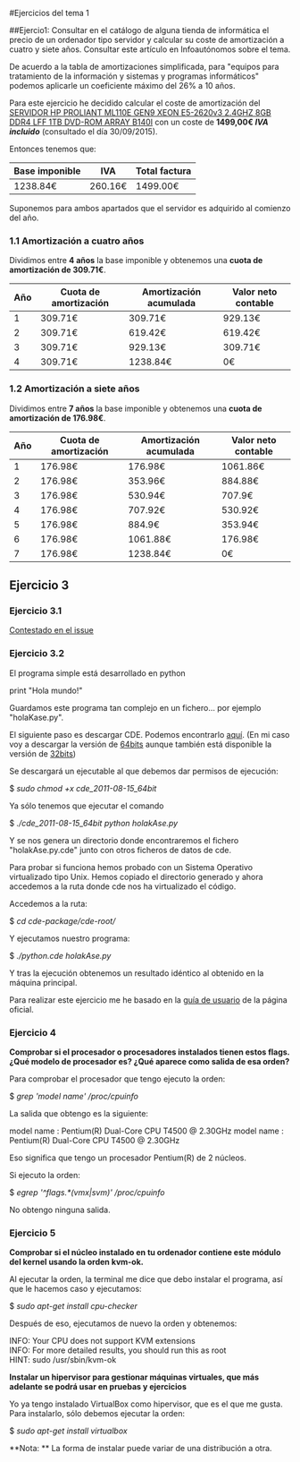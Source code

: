 #Ejercicios del tema 1

##Ejercio1: Consultar en el catálogo de alguna tienda de informática el precio de un ordenador tipo servidor y calcular su coste de amortización a cuatro y siete años. Consultar este artículo en Infoautónomos sobre el tema.

De acuerdo a la tabla de amortizaciones simplificada, para "equipos para tratamiento de la información y sistemas y programas informáticos" podemos aplicarle un coeficiente máximo del 26% a 10 años.

Para este ejercicio he decidido calcular el coste de amortización del [SERVIDOR HP PROLIANT ML110E GEN9 XEON E5-2620v3 2.4GHZ 8GB DDR4 LFF 1TB DVD-ROM ARRAY B140I](http://www.dynos.es/servidor-hp-proliant-ml110e-gen9-xeon-e5-2620v3-2.4ghz-8gb-ddr4-lff-1tb-dvd-rom-array-b140i-888793950609__794996-425.html) con un coste de __1499,00€ *IVA incluido*__ (consultado el día 30/09/2015).


Entonces tenemos que:

| Base imponible |   IVA   | Total factura |
|----------------|---------|---------------|
|    1238.84€    | 260.16€ |    1499.00€   |


Suponemos para ambos apartados que el servidor es adquirido al comienzo del año.

### 1.1 Amortización a cuatro años

Dividimos entre **4 años** la base imponible y obtenemos una **cuota de amortización de 309.71€**.

| Año | Cuota de amortización| Amortización acumulada | Valor neto contable |
|-----|----------------------|------------------------|---------------------|
|  1  | 309.71€              | 309.71€                | 929.13€             |
|  2  | 309.71€              | 619.42€                | 619.42€             |
|  3  | 309.71€              | 929.13€                | 309.71€             |
|  4  | 309.71€              | 1238.84€               | 0€                  |

### 1.2 Amortización a siete años

Dividimos entre **7 años** la base imponible y obtenemos una **cuota de amortización de 176.98€**.

| Año | Cuota de amortización| Amortización acumulada | Valor neto contable |
|-----|----------------------|------------------------|---------------------|
|  1  | 176.98€              | 176.98€                | 1061.86€            |
|  2  | 176.98€              | 353.96€                | 884.88€             |
|  3  | 176.98€              | 530.94€                | 707.9€              |
|  4  | 176.98€              | 707.92€                | 530.92€             |
|  5  | 176.98€              | 884.9€                 | 353.94€             |
|  6  | 176.98€              | 1061.88€               | 176.98€             |
|  7  | 176.98€              | 1238.84€               | 0€                  |


## Ejercicio 3

### Ejercicio 3.1

[Contestado en el issue](https://github.com/JJ/IV-2015-16/issues/1)

### Ejercicio 3.2

El programa simple está desarrollado en python

print "Hola mundo!"

Guardamos este programa tan complejo en un fichero... por ejemplo "holaKase.py".

El siguiente paso es descargar CDE. Podemos encontrarlo [aquí](http://www.pgbovine.net/cde.html). (En mi caso voy a descargar la versión de [64bits](https://github.com/downloads/pgbovine/CDE/cde_2011-08-15_64bit) aunque también está disponible la versión de [32bits](https://github.com/downloads/pgbovine/CDE/cde_2011-08-15_32bit))

Se descargará un ejecutable al que debemos dar permisos de ejecución:

$ *sudo chmod +x cde_2011-08-15_64bit*

Ya sólo tenemos que ejecutar el comando

$ *./cde_2011-08-15_64bit python holakAse.py*

Y se nos genera un directorio donde encontraremos el fichero "holakAse.py.cde" junto con otros ficheros de datos de cde.

Para probar si funciona hemos probado con un Sistema Operativo virtualizado tipo Unix. Hemos copiado el directorio generado y ahora accedemos a la ruta donde cde nos ha virtualizado el código.

Accedemos a la ruta:

$ *cd cde-package/cde-root/<ruta>*

Y ejecutamos nuestro programa:

$ *./python.cde holakAse.py*

Y tras la ejecución obtenemos un resultado idéntico al obtenido en la máquina principal.

Para realizar este ejercicio me he basado en la [guía de usuario](http://www.pgbovine.net/cde/manual/) de la página oficial.

### Ejercicio 4

**Comprobar si el procesador o procesadores instalados tienen estos flags. ¿Qué modelo de procesador es? ¿Qué aparece como salida de esa orden?**

Para comprobar el procesador que tengo ejecuto la orden:

$ *grep 'model name' /proc/cpuinfo*

La salida que obtengo es la siguiente:

model name	: Pentium(R) Dual-Core CPU       T4500  @ 2.30GHz
model name	: Pentium(R) Dual-Core CPU       T4500  @ 2.30GHz

Eso significa que tengo un procesador Pentium(R) de 2 núcleos.

Si ejecuto la orden:

$ _egrep '^flags.*(vmx|svm)' /proc/cpuinfo_

No obtengo ninguna salida.

### Ejercicio 5

**Comprobar si el núcleo instalado en tu ordenador contiene este módulo del kernel usando la orden kvm-ok.**

Al ejecutar la orden, la terminal me dice que debo instalar el programa, así que le hacemos caso y ejecutamos:

$ _sudo apt-get install cpu-checker_

Después de eso, ejecutamos de nuevo la orden y obtenemos:

INFO: Your CPU does not support KVM extensions  
INFO: For more detailed results, you should run this as root  
HINT:   sudo /usr/sbin/kvm-ok

**Instalar un hipervisor para gestionar máquinas virtuales, que más adelante se podrá usar en pruebas y ejercicios**

Yo ya tengo instalado VirtualBox como hipervisor, que es el que me gusta. Para instalarlo, sólo debemos ejecutar la orden:

$ _sudo apt-get install virtualbox_

**Nota: ** La forma de instalar puede variar de una distribución a otra.
